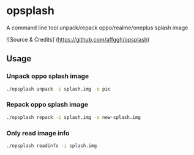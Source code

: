 # opsplash
A command line tool unpack/repack oppo/realme/oneplus splash image


![Source & Credits] (https://github.com/affggh/opsplash)



## Usage
### Unpack oppo splash image    
``` sh
./opsplash unpack -i splash.img -o pic
```
    
### Repack oppo splash image
``` sh
./opsplash repack -i splash.img -o new-splash.img
```

### Only read image info
``` sh
./opsplash readinfo -i splash.img
```

